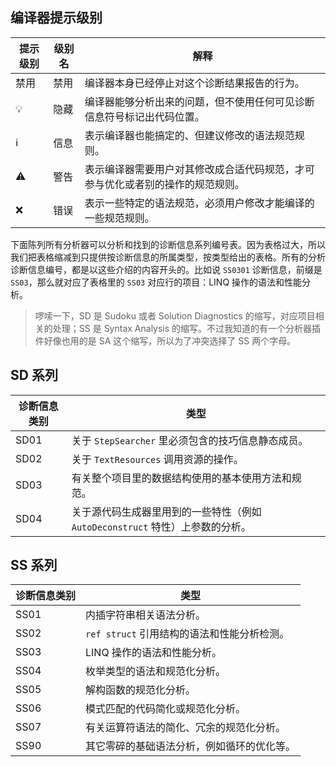## 编译器提示级别

| 提示级别 | 级别名 | 解释 |
| ------- | ----- | ---- |
| 禁用    | 禁用 | 编译器本身已经停止对这个诊断结果报告的行为。 |
| 💡    | 隐藏 | 编译器能够分析出来的问题，但不使用任何可见诊断信息符号标记出代码位置。 |
| ℹ      | 信息 | 表示编译器也能搞定的、但建议修改的语法规范规则。 |
| ⚠     | 警告 | 表示编译器需要用户对其修改成合适代码规范，才可参与优化或者别的操作的规范规则。 |
| ❌    | 错误 | 表示一些特定的语法规范，必须用户修改才能编译的一些规范规则。 |

下面陈列所有分析器可以分析和找到的诊断信息系列编号表。因为表格过大，所以我们把表格缩减到只提供按诊断信息的所属类型，按类型给出的表格。所有的分析诊断信息编号，都是以这些介绍的内容开头的。比如说 `SS0301` 诊断信息，前缀是 `SS03`，那么就对应了表格里的 `SS03` 对应行的项目：LINQ 操作的语法和性能分析。

> 啰嗦一下，SD 是 Sudoku 或者 Solution Diagnostics 的缩写，对应项目相关的处理；SS 是 Syntax Analysis 的缩写。不过我知道的有一个分析器插件好像也用的是 SA 这个缩写，所以为了冲突选择了 SS 两个字母。

## SD 系列

| 诊断信息类别 | 类型                                                         |
| ------------ | ------------------------------------------------------------ |
| SD01         | 关于 `StepSearcher` 里必须包含的技巧信息静态成员。           |
| SD02         | 关于 `TextResources` 调用资源的操作。                        |
| SD03         | 有关整个项目里的数据结构使用的基本使用方法和规范。           |
| SD04         | 关于源代码生成器里用到的一些特性（例如 `AutoDeconstruct` 特性）上参数的分析。 |

## SS 系列

| 诊断信息类别 | 类型                                        |
| ------------ | ------------------------------------------- |
| SS01         | 内插字符串相关语法分析。                    |
| SS02         | `ref struct` 引用结构的语法和性能分析检测。 |
| SS03         | LINQ 操作的语法和性能分析。                 |
| SS04         | 枚举类型的语法和规范化分析。                |
| SS05         | 解构函数的规范化分析。                      |
| SS06         | 模式匹配的代码简化或规范化分析。             |
| SS07         | 有关运算符语法的简化、冗余的规范化分析。      |
| SS90         | 其它零碎的基础语法分析，例如循环的优化等。    |